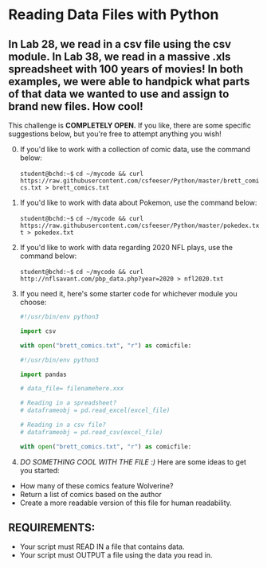 # Reading Data Files with Python

## In Lab 28, we read in a csv file using the csv module. In Lab 38, we read in a massive .xls spreadsheet with 100 years of movies! In both examples, we were able to handpick what parts of that data we wanted to use and assign to brand new files. How cool!

This challenge is **COMPLETELY OPEN.** If you like, there are some specific suggestions below, but you're free to attempt anything you wish!

0. If you'd like to work with a collection of comic data, use the command below:

    `student@bchd:~$` `cd ~/mycode && curl https://raw.githubusercontent.com/csfeeser/Python/master/brett_comics.txt > brett_comics.txt`

0. If you'd like to work with data about Pokemon, use the command below:

    `student@bchd:~$` `cd ~/mycode && curl https://raw.githubusercontent.com/csfeeser/Python/master/pokedex.txt > pokedex.txt`

0. If you'd like to work with data regarding 2020 NFL plays, use the command below:

    `student@bchd:~$` `cd ~/mycode && curl http://nflsavant.com/pbp_data.php?year=2020 > nfl2020.txt`
    
0. If you need it, here's some starter code for whichever module you choose:

    ```python
    #!/usr/bin/env python3

    import csv

    with open("brett_comics.txt", "r") as comicfile:
    ```
    
    ```python
    #!/usr/bin/env python3

    import pandas
    
    # data_file= filenamehere.xxx
    
    # Reading in a spreadsheet?
    # dataframeobj = pd.read_excel(excel_file)
    
    # Reading in a csv file?
    # dataframeobj = pd.read_csv(excel_file)

    with open("brett_comics.txt", "r") as comicfile:
    ```
    
 0. *DO SOMETHING COOL WITH THE FILE :)* Here are some ideas to get you started:
 
 - How many of these comics feature Wolverine?
 - Return a list of comics based on the author
 - Create a more readable version of this file for human readability.

## REQUIREMENTS:

- Your script must READ IN a file that contains data.
- Your script must OUTPUT a file using the data you read in.
